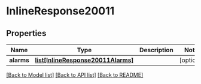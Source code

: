 # InlineResponse20011

## Properties
Name | Type | Description | Notes
------------ | ------------- | ------------- | -------------
**alarms** | [**list[InlineResponse20011Alarms]**](InlineResponse20011Alarms.md) |  | [optional] 

[[Back to Model list]](../README.md#documentation-for-models) [[Back to API list]](../README.md#documentation-for-api-endpoints) [[Back to README]](../README.md)

